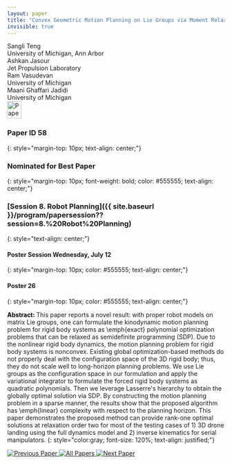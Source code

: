 ```yaml
---
layout: paper
title: "Convex Geometric Motion Planning on Lie Groups via Moment Relaxation"
invisible: true
---
```

<div class="paper-authors">
<div class="paper-author-box">
    <div class="paper-author-name">Sangli Teng</div>
    <div class="paper-author-uni">University of Michigan, Ann Arbor</div>
</div>
<div class="paper-author-box">
    <div class="paper-author-name">Ashkan Jasour</div>
    <div class="paper-author-uni">Jet Propulsion Laboratory</div>
</div>
<div class="paper-author-box">
    <div class="paper-author-name">Ram Vasudevan</div>
    <div class="paper-author-uni">University of Michigan</div>
</div>
<div class="paper-author-box">
    <div class="paper-author-name">Maani Ghaffari Jadidi</div>
    <div class="paper-author-uni">University of Michigan</div>
</div>

</div><div class="paper-pdf">
<div> <a href="http://www.roboticsproceedings.org/rss19/p058.pdf"><img src="{{ site.baseurl }}/images/paper_link.png" alt="Paper Website" width = "33"  height = "40"/></a> </div>
</div>

### Paper ID 58
{: style="margin-top: 10px; text-align: center;"}

### Nominated for Best Paper
{: style="margin-top: 10px; font-weight: bold; color: #555555; text-align: center;"}

### [Session 8. Robot Planning]({{ site.baseurl }}/program/papersession??session=8.%20Robot%20Planning)
{: style="text-align: center;"}

#### Poster Session Wednesday, July 12
{: style="margin-top: 10px; color: #555555; text-align: center;"}

#### Poster 26
{: style="margin-top: 10px; color: #555555; text-align: center;"}

<b style="color: black;">Abstract: </b>This paper reports a novel result: with proper robot models on matrix Lie groups, one can formulate the kinodynamic motion planning problem for rigid body systems as \emph{exact} polynomial optimization problems that can be relaxed as semidefinite programming (SDP). Due to the nonlinear rigid body dynamics, the motion planning problem for rigid body systems is nonconvex. Existing global optimization-based methods do not properly deal with the configuration space of the 3D rigid body; thus, they do not scale well to long-horizon planning problems. We use Lie groups as the configuration space in our formulation and apply the variational integrator to formulate the forced rigid body systems as quadratic polynomials. Then we leverage Lasserre's hierarchy to obtain the globally optimal solution via SDP. By constructing the motion planning problem in a sparse manner, the results show that the proposed algorithm has \emph{linear} complexity with respect to the planning horizon. This paper demonstrates the proposed method can provide rank-one optimal solutions at relaxation order two for most of the testing cases of 1) 3D drone landing using the full dynamics model and 2) inverse kinematics for serial manipulators. 
{: style="color:gray; font-size: 120%; text-align: justified;"}


<div class="paper-menu">
<a href="{{ site.baseurl }}/program/papers/057/"> <img src="{{ site.baseurl }}/images/previous_paper_icon.png" alt="Previous Paper" title="Previous Paper"/> </a>
<a href="{{ site.baseurl }}/program/papers"><img src="{{ site.baseurl }}/images/overview_icon.png" alt="All Papers" title="All Papers"/> </a>
<a href="{{ site.baseurl }}/program/papers/059/"> <img src="{{ site.baseurl }}/images/next_paper_icon.png" alt="Next Paper" title="Next Paper"/> </a>

</div>
